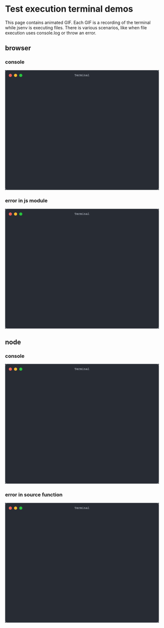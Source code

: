 # Test execution terminal demos

This page contains animated GIF. Each GIF is a recording of the terminal while jsenv is executing files. There is various scenarios, like when file execution uses console.log or throw an error.

## browser

### console

![toto](./browser/output/console.spec.html.gif)

### error in js module

![toto](./browser/output/error_in_js_module.spec.html.gif)

## node

### console

![toto](./node/output/console.spec.js.gif)

### error in source function

![toto](./node/output/error_in_source_function.spec.js.gif)
